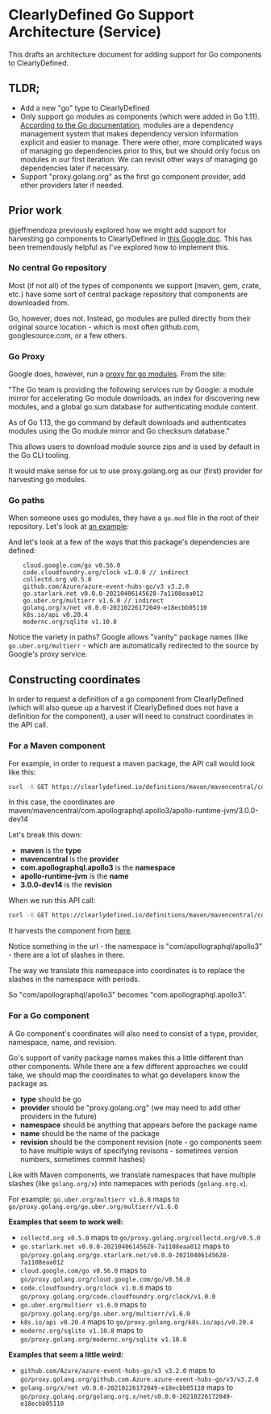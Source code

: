 # ClearlyDefined Go Support Architecture (Service)

This drafts an architecture document for adding support for Go components to ClearlyDefined.

## TLDR;

* Add a new "go" type to ClearlyDefined
* Only support go modules as components (which were added in Go 1.11). [According to the Go documentation](https://blog.golang.org/using-go-modules), modules are a dependency management system that makes dependency version information explicit and easier to manage. There were other, more complicated ways of managing go dependencies prior to this, but we should only focus on modules in our first iteration. We can revisit other ways of managing go dependencies later if necessary.
* Support "proxy.golang.org" as the first go component provider, add other providers later if needed.

## Prior work

@jeffmendoza previously explored how we might add support for harvesting go components to ClearlyDefined in [this Google doc](https://docs.google.com/document/d/1T2WQ_yy3k8XIHw8oMPxz9mG4ys-SVmZ65CnJLhI2geA/edit#heading=h.gjdgxs). This has been tremendously helpful as I've explored how to implement this.

### No central Go repository

Most (if not all) of the types of components we support (maven, gem, crate, etc.) have some sort of central package repository that components are downloaded from.

Go, however, does not. Instead, go modules are pulled directly from their original source location - which is most often github.com, googlesource.com, or a few others.

### Go Proxy

Google does, however, run a [proxy for go modules](https://proxy.golang.org/). From the site:

"The Go team is providing the following services run by Google: a module mirror for accelerating Go module downloads, an index for discovering new modules, and a global go.sum database for authenticating module content.

As of Go 1.13, the go command by default downloads and authenticates modules using the Go module mirror and Go checksum database."

This allows users to download module source zips and is used by default in the Go CLI tooling.

It would make sense for us to use proxy.golang.org as our (first) provider for harvesting go modules.

### Go paths

When someone uses go modules, they have a `go.mod` file in the root of their repository. Let's look at [an example](https://github.com/influxdata/telegraf/blob/v1.19.1/go.mod):

And let's look at a few of the ways that this package's dependencies are defined:

```
	cloud.google.com/go v0.56.0
	code.cloudfoundry.org/clock v1.0.0 // indirect
	collectd.org v0.5.0
	github.com/Azure/azure-event-hubs-go/v3 v3.2.0
	go.starlark.net v0.0.0-20210406145628-7a1108eaa012
	go.uber.org/multierr v1.6.0 // indirect
	golang.org/x/net v0.0.0-20210226172049-e18ecbb05110
	k8s.io/api v0.20.4
	modernc.org/sqlite v1.10.8
```

Notice the variety in paths? Google allows "vanity" package names (like `go.uber.org/multierr` - which are automatically redirected to the source by Google's proxy service.

## Constructing coordinates

In order to request a definition of a go component from ClearlyDefined (which will also queue up a harvest if ClearlyDefined does not have a definition for the component), a user will need to construct coordinates in the API call.

### For a Maven component

For example, in order to request a maven package, the API call would look like this:

```bash
curl -X GET https://clearlydefined.io/definitions/maven/mavencentral/com.apollographql.apollo3/apollo-runtime-jvm/3.0.0-dev14" -H "accept: */*"
```

In this case, the coordinates are maven/mavencentral/com.apollographql.apollo3/apollo-runtime-jvm/3.0.0-dev14

Let's break this down:
* **maven** is the **type** 
* **mavencentral** is the **provider**
* **com.apollographql.apollo3** is the **namespace**
* **apollo-runtime-jvm** is the **name**
* **3.0.0-dev14** is the **revision**

When we run this API call:

```bash
curl -X GET https://clearlydefined.io/definitions/maven/mavencentral/com.apollographql.apollo3/apollo-runtime-jvm/3.0.0-dev14" -H "accept: */*"
```

It harvests the component from [here](https://repo1.maven.org/maven2/com/apollographql/apollo3/apollo-runtime-jvm/3.0.0-dev14/).

Notice something in the url - the namespace is "com/apollographql/apollo3" - there are a lot of slashes in there. 

The way we translate this namespace into coordinates is to replace the slashes in the namespace with periods.

So "com/apollographql/apollo3" becomes "com.apollographql.apollo3".

### For a Go component

A Go component's coordinates will also need to consist of a type, provider, namespace, name, and revision.

Go's support of vanity package names makes this a little different than other components. While there are a few different approaches we could take, we should map the coordinates to what go developers know the package as.

* **type** should be go
* **provider** should be "proxy.golang.org" (we may need to add other providers in the future)
* **namespace** should be anything that appears before the package name
* **name** should be the name of the package
* **revision** should be the component revision (note - go components seem to have multiple ways of specifying revisons - sometimes version numbers, sometimes commit hashes)

Like with Maven components, we translate namespaces that have multiple slashes (like `golang.org/x`) into namepaces with periods (`golang.org.x`).

For example: `go.uber.org/multierr v1.6.0` maps to `go/proxy.golang.org/go.uber.org/multierr/v1.6.0`

**Examples that seem to work well:**

* `collectd.org v0.5.0` maps to `go/proxy.golang.org/collectd.org/v0.5.0`
* `go.starlark.net v0.0.0-20210406145628-7a1108eaa012` maps to `go/proxy.golang.org/go.starlark.net/v0.0.0-20210406145628-7a1108eaa012`
* `cloud.google.com/go v0.56.0` maps to `go/proxy.golang.org/cloud.google.com/go/v0.56.0`
* `code.cloudfoundry.org/clock v1.0.0` maps to `go/proxy.golang.org/code.cloudfoundry.org/clock/v1.0.0`
* `go.uber.org/multierr v1.6.0` maps to `go/proxy.golang.org/go.uber.org/multierr/v1.6.0`
* `k8s.io/api v0.20.4` maps to `go/proxy.golang.org/k8s.io/api/v0.20.4`
* `modernc.org/sqlite v1.10.8` maps to `go/proxy.golang.org/modernc.org/sqlite v1.10.8`

**Examples that seem a little weird:**
* `github.com/Azure/azure-event-hubs-go/v3 v3.2.0` maps to `go/proxy.golang.org/github.com.Azure.azure-event-hubs-go/v3/v3.2.0`
* `golang.org/x/net v0.0.0-20210226172049-e18ecbb05110` maps to `go/proxy.golang.org/golang.org.x/net/v0.0.0-20210226172049-e18ecbb05110`

